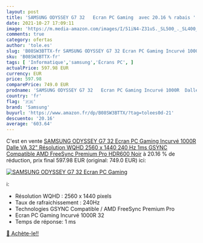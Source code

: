 ```yaml
---
layout: post
title: 'SAMSUNG ODYSSEY G7 32   Ecran PC Gaming  avec 20.16 % rabais '
date: 2021-10-27 17:09:11
image: 'https://m.media-amazon.com/images/I/51iN4-Z31uS._SL500_._SL400_.jpg'
comments: true
category: ofertas
author: 'tole.es'
slug: 'B08SW3BTTX-fr SAMSUNG ODYSSEY G7 32 Ecran PC Gaming Incurvé 1000R Dalle...'
sku: 'B08SW3BTTX-fr'
tags: [ 'Informatique','samsung','Écrans PC', ]
actualPrice: 597.98 EUR
currency: EUR
price: 597.98
comparePrice: 749.0 EUR
prodname: 'SAMSUNG ODYSSEY G7 32   Ecran PC Gaming Incurvé 1000R  Dalle VA 32"  Résolution WQHD  2560 x 1440   240 Hz  1ms  GSYNC Compatible  AMD FreeSync Premium Pro  HDR600  Noir'
country: 'fr'
flag: '🇫🇷'
brand: 'Samsung'
buyurl: 'https://www.amazon.fr/dp/B08SW3BTTX/?tag=tolees0d-21'
descuento: '20.16'
average: '603.64'
---
```


C'est en vente [SAMSUNG ODYSSEY G7 32   Ecran PC Gaming Incurvé 1000R  Dalle VA 32"  Résolution WQHD  2560 x 1440   240 Hz  1ms  GSYNC Compatible  AMD FreeSync Premium Pro  HDR600  Noir](https://www.amazon.fr/dp/B08SW3BTTX/?tag=tolees0d-21)  à  20.16 % de réduction, prix final  597.98 EUR (original: 749.0 EUR) ici:

[![SAMSUNG ODYSSEY G7 32   Ecran PC Gaming ](https://m.media-amazon.com/images/I/51iN4-Z31uS._SL500_._SL400_.jpg)](https://www.amazon.fr/dp/B08SW3BTTX/?tag=tolees0d-21)

ℹ️:

- Résolution WQHD : 2560 x 1440 pixels
- Taux de rafraichissement : 240Hz
- Technologies GSYNC Compatible / AMD FreeSync Premium Pro
- Ecran PC Gaming Incurvé 1000R 32
- Temps de réponse: 1 ms

[🛒 Achète-le!!](https://www.amazon.fr/dp/B08SW3BTTX/?tag=tolees0d-21)
